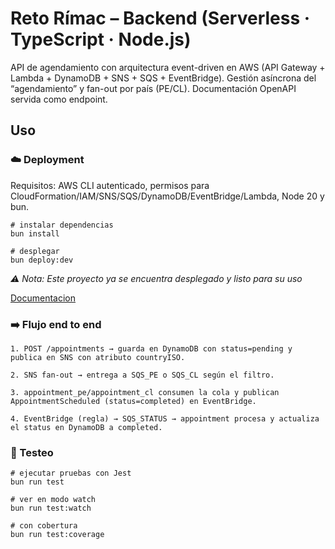 # Reto Rímac – Backend (Serverless · TypeScript · Node.js)

API de agendamiento con arquitectura event-driven en AWS (API Gateway + Lambda + DynamoDB + SNS + SQS + EventBridge).
Gestión asíncrona del “agendamiento” y fan-out por país (PE/CL). Documentación OpenAPI servida como endpoint.

## Uso

### ☁️ Deployment

Requisitos: AWS CLI autenticado, permisos para CloudFormation/IAM/SNS/SQS/DynamoDB/EventBridge/Lambda, Node 20 y bun.

```
# instalar dependencias
bun install

# desplegar
bun deploy:dev
```

*⚠️ Nota: Este proyecto ya se encuentra desplegado y listo para su uso* 

[Documentacion](https://xu0ky6js36.execute-api.us-east-1.amazonaws.com/docs)

### ➡️ Flujo end to end

```
1. POST /appointments → guarda en DynamoDB con status=pending y publica en SNS con atributo countryISO.

2. SNS fan-out → entrega a SQS_PE o SQS_CL según el filtro.

3. appointment_pe/appointment_cl consumen la cola y publican AppointmentScheduled (status=completed) en EventBridge.

4. EventBridge (regla) → SQS_STATUS → appointment procesa y actualiza el status en DynamoDB a completed.
```
### 🧪 Testeo

```
# ejecutar pruebas con Jest
bun run test

# ver en modo watch
bun run test:watch

# con cobertura
bun run test:coverage
```

